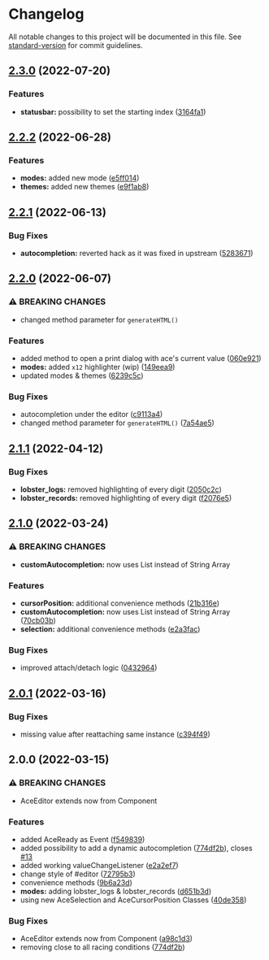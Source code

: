 # Changelog

All notable changes to this project will be documented in this file. See [standard-version](https://github.com/conventional-changelog/standard-version) for commit guidelines.

## [2.3.0](https://github.com/f0rce/ace/compare/v2.2.2...v2.3.0) (2022-07-20)


### Features

* **statusbar:** possibility to set the starting index ([3164fa1](https://github.com/f0rce/ace/commit/3164fa118a10c659b1922ccdf410927aaa92238a))

## [2.2.2](https://github.com/f0rce/ace/compare/v2.2.1...v2.2.2) (2022-06-28)


### Features

* **modes:** added new mode ([e5ff014](https://github.com/f0rce/ace/commit/e5ff014d975cf951a2f7f7675e8ddbc71b6317e8))
* **themes:** added new themes ([e9f1ab8](https://github.com/f0rce/ace/commit/e9f1ab8a774f9f250ad5d2327e52ef3ade653c3b))

## [2.2.1](https://github.com/f0rce/ace/compare/v2.2.0...v2.2.1) (2022-06-13)


### Bug Fixes

* **autocompletion:** reverted hack as it was fixed in upstream ([5283671](https://github.com/f0rce/ace/commit/5283671c7ae4170cd05f50f835dbcb0f9788c4ec))

## [2.2.0](https://github.com/f0rce/ace/compare/v2.1.1...v2.2.0) (2022-06-07)


### ⚠ BREAKING CHANGES

* changed method parameter for `generateHTML()`

### Features

* added method to open a print dialog with ace's current value ([060e921](https://github.com/f0rce/ace/commit/060e9211485f93919df5217940db6c4d7da9eac5))
* **modes:** added `x12` highlighter (wip) ([149eea9](https://github.com/f0rce/ace/commit/149eea931affe36110852185f7597a9577a3277b))
* updated modes & themes ([6239c5c](https://github.com/f0rce/ace/commit/6239c5c0f72d5add5c02f716835dd61bedd5bd2a))


### Bug Fixes

* autocompletion under the editor ([c9113a4](https://github.com/f0rce/ace/commit/c9113a40edb63045ceb938823b8109d7f08fb15f))
* changed method parameter for `generateHTML()` ([7a54ae5](https://github.com/f0rce/ace/commit/7a54ae528e872b82635ecb0c53f8ccaa4d0fc49f))

## [2.1.1](https://github.com/F0rce/ace/compare/v2.1.0...v2.1.1) (2022-04-12)


### Bug Fixes

* **lobster_logs:** removed highlighting of every digit ([2050c2c](https://github.com/F0rce/ace/commit/2050c2cd9d592e007c17ae624e31f06b0dbe0806))
* **lobster_records:** removed highlighting of every digit ([f2076e5](https://github.com/F0rce/ace/commit/f2076e517b4f62ddda9029fe5bbeb4a03b3d14c8))

## [2.1.0](https://github.com/F0rce/ace/compare/v2.0.1...v2.1.0) (2022-03-24)


### ⚠ BREAKING CHANGES

* **customAutocompletion:** now uses List<String> instead of String Array

### Features

* **cursorPosition:** additional convenience methods ([21b316e](https://github.com/F0rce/ace/commit/21b316e6c9b727759e20a0fe1a1f8e2ce31a7902))
* **customAutocompletion:** now uses List<String> instead of String Array ([70cb03b](https://github.com/F0rce/ace/commit/70cb03b54b56d6eb34abc08897c7a7029da3e7bc))
* **selection:** additional convenience methods ([e2a3fac](https://github.com/F0rce/ace/commit/e2a3facf74f41b2aadc4795c7ccbdf51933e0837))


### Bug Fixes

* improved attach/detach logic ([0432964](https://github.com/F0rce/ace/commit/04329642facb7c7e0df361206a0dd23a71675aa3))

## [2.0.1](https://github.com/F0rce/ace/compare/v2.0.0...v2.0.1) (2022-03-16)


### Bug Fixes

* missing value after reattaching same instance ([c394f49](https://github.com/F0rce/ace/commit/c394f49e4404e17d8c1c4a6f09fb7de4fac8eb3e))

## 2.0.0 (2022-03-15)


### ⚠ BREAKING CHANGES

* AceEditor extends now from Component

### Features

* added AceReady as Event ([f549839](https://github.com/f0rce/ace/commits/f54983916f11acc4ff3b6e634fa2a3644465cc3e))
* added possibility to add a dynamic autocompletion ([774df2b](https://github.com/f0rce/ace/commits/774df2b498d9aef02a1499a0b04933654f2c4f73)), closes [#13](https://github.com/F0rce/ace/issues/13)
* added working valueChangeListener ([e2a2ef7](https://github.com/f0rce/ace/commits/e2a2ef7908ff11e802a06ca656ab305fea51eefe))
* change style of #editor ([72795b3](https://github.com/f0rce/ace/commits/72795b3071e99f98c72607974db18a893aafe7f2))
* convenience methods ([9b6a23d](https://github.com/f0rce/ace/commits/9b6a23d8656a271cd6725faeef14c9307fe5495f))
* **modes:** adding lobster_logs & lobster_records ([d651b3d](https://github.com/f0rce/ace/commits/d651b3df4422333558e5fac2a3b0a4862767b116))
* using new AceSelection and AceCursorPosition Classes ([40de358](https://github.com/f0rce/ace/commits/40de3581af32739d457e24df3b01b98e3115117e))


### Bug Fixes

* AceEditor extends now from Component ([a98c1d3](https://github.com/f0rce/ace/commits/a98c1d360d9065f6b56108fb6cf52cbaf9891916))
* removing close to all racing conditions ([774df2b](https://github.com/f0rce/ace/commits/774df2b498d9aef02a1499a0b04933654f2c4f73))
